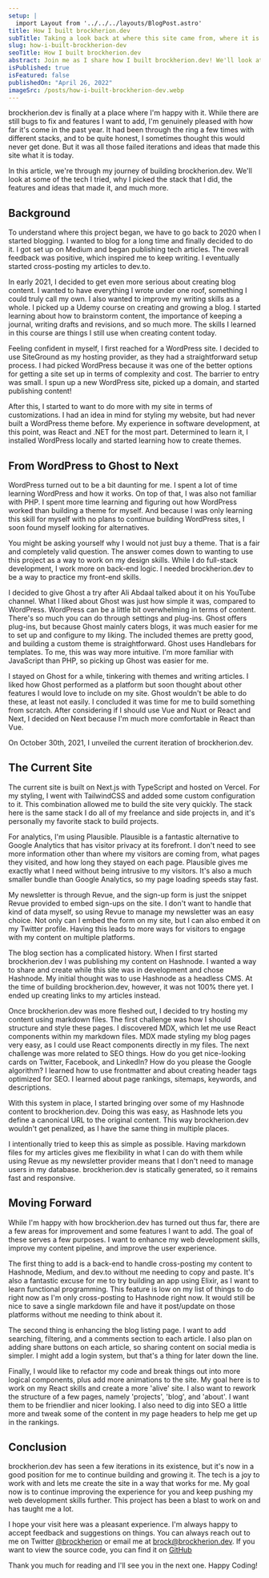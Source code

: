 ```yaml
---
setup: |
  import Layout from '../../../layouts/BlogPost.astro'
title: How I built brockherion.dev
subTitle: Taking a look back at where this site came from, where it is now, and where it's going.
slug: how-i-built-brockherion-dev
seoTitle: How I built brockherion.dev
abstract: Join me as I share how I built brockherion.dev! We'll look at where it started, where it is now, and plans for the future.
isPublished: true
isFeatured: false
publishedOn: "April 26, 2022"
imageSrc: /posts/how-i-built-brockherion-dev.webp
---
```


brockherion.dev is finally at a place where I'm happy with it. While there are still bugs to fix and features I want to add, I'm genuinely pleased with how far it's come in the past year. It had been through the ring a few times with different stacks, and to be quite honest, I sometimes thought this would never get done. But it was all those failed iterations and ideas that made this site what it is today.

In this article, we're through my journey of building brockherion.dev. We'll look at some of the tech I tried, why I picked the stack that I did, the features and ideas that made it, and much more.

## Background

To understand where this project began, we have to go back to 2020 when I started blogging. I wanted to blog for a long time and finally decided to do it. I got set up on Medium and began publishing tech articles. The overall feedback was positive, which inspired me to keep writing. I eventually started cross-posting my articles to dev.to.

In early 2021, I decided to get even more serious about creating blog content. I wanted to have everything I wrote under one roof, something I could truly call my own. I also wanted to improve my writing skills as a whole. I picked up a Udemy course on creating and growing a blog. I started learning about how to brainstorm content, the importance of keeping a journal, writing drafts and revisions, and so much more. The skills I learned in this course are things I still use when creating content today.

Feeling confident in myself, I first reached for a WordPress site. I decided to use SiteGround as my hosting provider, as they had a straightforward setup process. I had picked WordPress because it was one of the better options for getting a site set up in terms of complexity and cost. The barrier to entry was small. I spun up a new WordPress site, picked up a domain, and started publishing content!

After this, I started to want to do more with my site in terms of customizations. I had an idea in mind for styling my website, but had never built a WordPress theme before. My experience in software development, at this point, was React and .NET for the most part. Determined to learn it, I installed WordPress locally and started learning how to create themes.

## From WordPress to Ghost to Next

WordPress turned out to be a bit daunting for me. I spent a lot of time learning WordPress and how it works. On top of that, I was also not familiar with PHP. I spent more time learning and figuring out how WordPress worked than building a theme for myself. And because I was only learning this skill for myself with no plans to continue building WordPress sites, I soon found myself looking for alternatives.

You might be asking yourself why I would not just buy a theme. That is a fair and completely valid question. The answer comes down to wanting to use this project as a way to work on my design skills. While I do full-stack development, I work more on back-end logic. I needed brockherion.dev to be a way to practice my front-end skills.

I decided to give Ghost a try after Ali Abdaal talked about it on his YouTube channel. What I liked about Ghost was just how simple it was, compared to WordPress. WordPress can be a little bit overwhelming in terms of content. There's so much you can do through settings and plug-ins. Ghost offers plug-ins, but because Ghost mainly caters blogs, it was much easier for me to set up and configure to my liking. The included themes are pretty good, and building a custom theme is straightforward. Ghost uses Handlebars for templates. To me, this was way more intuitive. I'm more familiar with JavaScript than PHP, so picking up Ghost was easier for me.

I stayed on Ghost for a while, tinkering with themes and writing articles. I liked how Ghost performed as a platform but soon thought about other features I would love to include on my site. Ghost wouldn't be able to do these, at least not easily. I concluded it was time for me to build something from scratch. After considering if I should use Vue and Nuxt or React and Next, I decided on Next because I'm much more comfortable in React than Vue.

On October 30th, 2021, I unveiled the current iteration of brockherion.dev.

## The Current Site

The current site is built on Next.js with TypeScript and hosted on Vercel. For my styling, I went with TailwindCSS and added some custom configuration to it. This combination allowed me to build the site very quickly. The stack here is the same stack I do all of my freelance and side projects in, and it's personally my favorite stack to build projects.

For analytics, I'm using Plausible. Plausible is a fantastic alternative to Google Analytics that has visitor privacy at its forefront. I don't need to see more information other than where my visitors are coming from, what pages they visited, and how long they stayed on each page. Plausible gives me exactly what I need without being intrusive to my visitors. It's also a much smaller bundle than Google Analytics, so my page loading speeds stay fast.

My newsletter is through Revue, and the sign-up form is just the snippet Revue provided to embed sign-ups on the site. I don't want to handle that kind of data myself, so using Revue to manage my newsletter was an easy choice. Not only can I embed the form on my site, but I can also embed it on my Twitter profile. Having this leads to more ways for visitors to engage with my content on multiple platforms.

The blog section has a complicated history. When I first started brockherion.dev I was publishing my content on Hashnode. I wanted a way to share and create while this site was in development and chose Hashnode. My initial thought was to use Hashnode as a headless CMS. At the time of building brockherion.dev, however, it was not 100% there yet. I ended up creating links to my articles instead.

Once brockherion.dev was more fleshed out, I decided to try hosting my content using markdown files. The first challenge was how I should structure and style these pages. I discovered MDX, which let me use React components within my markdown files. MDX made styling my blog pages very easy, as I could use React components directly in my files. The next challenge was more related to SEO things. How do you get nice-looking cards on Twitter, Facebook, and LinkedIn? How do you please the Google algorithm? I learned how to use frontmatter and about creating header tags optimized for SEO. I learned about page rankings, sitemaps, keywords, and descriptions.

With this system in place, I started bringing over some of my Hashnode content to brockherion.dev. Doing this was easy, as Hashnode lets you define a canonical URL to the original content. This way brockherion.dev wouldn't get penalized, as I have the same thing in multiple places.

I intentionally tried to keep this as simple as possible. Having markdown files for my articles gives me flexibility in what I can do with them while using Revue as my newsletter provider means that I don't need to manage users in my database. brockherion.dev is statically generated, so it remains fast and responsive.

## Moving Forward

While I'm happy with how brockherion.dev has turned out thus far, there are a few areas for improvement and some features I want to add. The goal of these serves a few purposes. I want to enhance my web development skills, improve my content pipeline, and improve the user experience.

The first thing to add is a back-end to handle cross-posting my content to Hashnode, Medium, and dev.to without me needing to copy and paste. It's also a fantastic excuse for me to try building an app using Elixir, as I want to learn functional programming. This feature is low on my list of things to do right now as I'm only cross-posting to Hashnode right now. It would still be nice to save a single markdown file and have it post/update on those platforms without me needing to think about it.

The second thing is enhancing the blog listing page. I want to add searching, filtering, and a comments section to each article. I also plan on adding share buttons on each article, so sharing content on social media is simpler. I might add a login system, but that's a thing for later down the line.

Finally, I would like to refactor my code and break things out into more logical components, plus add more animations to the site. My goal here is to work on my React skills and create a more 'alive' site. I also want to rework the structure of a few pages, namely 'projects', 'blog', and 'about'. I want them to be friendlier and nicer looking. I also need to dig into SEO a little more and tweak some of the content in my page headers to help me get up in the rankings.

## Conclusion

brockherion.dev has seen a few iterations in its existence, but it's now in a good position for me to continue building and growing it. The tech is a joy to work with and lets me create the site in a way that works for me. My goal now is to continue improving the experience for you and keep pushing my web development skills further. This project has been a blast to work on and has taught me a lot.

I hope your visit here was a pleasant experience. I'm always happy to accept feedback and suggestions on things. You can always reach out to me on Twitter [@brockherion](https://twitter.com/brockherion) or email me at [brock@brockherion.dev](mailto:brock@brockherion.dev). If you want to view the source code, you can find it on [GitHub](https://github.com/BrockHerion/brockherion.com)

Thank you much for reading and I'll see you in the next one. Happy Coding!
